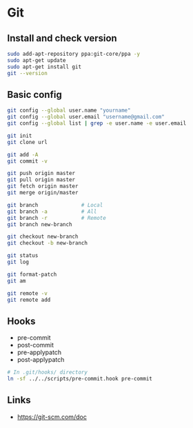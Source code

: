 # Git

## Install and check version
```sh
sudo add-apt-repository ppa:git-core/ppa -y
sudo apt-get update
sudo apt-get install git
git --version
```

## Basic config
```sh
git config --global user.name "yourname"
git config --global user.email "username@gmail.com"
git config --global list | grep -e user.name -e user.email
```

```sh
git init
git clone url

git add -A
git commit -v

git push origin master
git pull origin master
git fetch origin master
git merge origin/master

git branch              # Local
git branch -a           # All
git branch -r           # Remote
git branch new-branch

git checkout new-branch
git checkout -b new-branch

git status
git log

git format-patch
git am

git remote -v
git remote add
```

## Hooks

- pre-commit
- post-commit
- pre-applypatch
- post-applypatch

```sh
# In .git/hooks/ directory
ln -sf ../../scripts/pre-commit.hook pre-commit
```

## Links
- https://git-scm.com/doc
